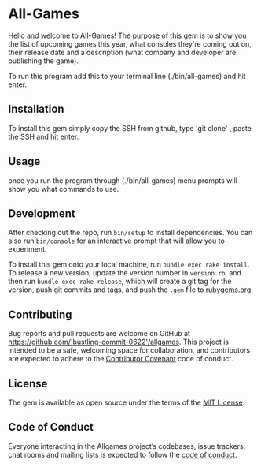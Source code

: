 # All-Games

Hello and welcome to All-Games! The purpose of this gem is to show you the list of upcoming games this year, what consoles they're coming out on, their release date and a description (what company and developer are publishing the game).

To run this program add this to your terminal line (./bin/all-games) and hit enter.

## Installation

To install this gem simply copy the SSH from github, type 'git clone' , paste the SSH and hit enter.

## Usage

once you run the program through (./bin/all-games) menu prompts will show you what commands to use.

## Development

After checking out the repo, run `bin/setup` to install dependencies. You can also run `bin/console` for an interactive prompt that will allow you to experiment.

To install this gem onto your local machine, run `bundle exec rake install`. To release a new version, update the version number in `version.rb`, and then run `bundle exec rake release`, which will create a git tag for the version, push git commits and tags, and push the `.gem` file to [rubygems.org](https://rubygems.org).

## Contributing

Bug reports and pull requests are welcome on GitHub at https://github.com/'bustling-commit-0622'/allgames. This project is intended to be a safe, welcoming space for collaboration, and contributors are expected to adhere to the [Contributor Covenant](http://contributor-covenant.org) code of conduct.

## License

The gem is available as open source under the terms of the [MIT License](https://opensource.org/licenses/MIT).

## Code of Conduct

Everyone interacting in the Allgames project’s codebases, issue trackers, chat rooms and mailing lists is expected to follow the [code of conduct](https://github.com/'bustling-commit-0622'/allgames/blob/master/CODE_OF_CONDUCT.md).
